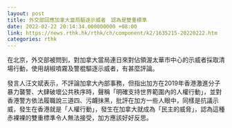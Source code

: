```yaml
---
layout: post
title: 外交部回應加拿大當局驅逐示威者　認為是雙重標準
date: 2022-02-22 20:14:34.000000000 +08:00
link: https://news.rthk.hk/rthk/ch/component/k2/1635215-20220222.htm
categories: rthk
---
```


在北京，外交部被問到，對加拿大當局連日來對佔領渥太華市中心的示威者採取清場行動，使用胡椒噴霧及警棍驅逐示威者，有甚麼評論。

發言人汪文斌表示，不評論加拿大內部事務，但指出加方在2019年香港激進分子暴力襲警、大肆破壞公共秩序時，聲稱「明確支持世界範圍內的人權行動」，並對香港警方依法履職說三道四、污衊抹黑，批評在加方一些人眼中，同樣是抗議示威，發生在香港就是「人權行動」，發生在加拿大就成為「民主的威脅」，認為這種赤裸裸的雙重標準令人無法接受，加方應該好好反思。
